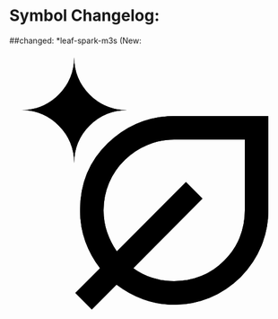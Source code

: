 # Symbol Changelog:
##changed:
  *leaf-spark-m3s (New: <svg preserveAspectRatio="xMidYMid meet" focusable="false" role="img" viewBox="0 0 24 24"><path d="M14 22q-1.4 0-2.638-.45T9.1 20.3L7 22.4L5.6 21l2.1-2.1q-.8-1.025-1.25-2.262T6 14q0-3.45 2.388-5.725T14 6h8v8q0 1.55-.588 3t-1.762 2.65q-1.2 1.175-2.65 1.763T14 22ZM5.5 10q0-1.875 1.313-3.188T10 5.5q-1.875 0-3.188-1.313T5.5 1q0 1.875-1.313 3.188T1 5.5q1.875 0 3.188 1.313T5.5 10ZM14 20q1.2 0 2.3-.438t1.95-1.312q.875-.85 1.313-1.95T20 14V8h-6q-1.175 0-2.263.45T9.8 9.725q-.875.85-1.338 1.95T8 14q0 .975.3 1.85t.825 1.625L15 11.6l1.4 1.4l-5.875 5.9q.725.525 1.612.813T14 20Zm0-6Zm0 0Z"></path>, Old: <svg preserveAspectRatio="xMidYMid meet" focusable="false" role="img" viewBox="0 0 24 24"><path d="M14.1 22q-1.4 0-2.638-.45T9.1 20.3L7 22.4L5.6 21l2.1-2.1q-.8-1.025-1.25-2.262T6 14q0-3.45 2.388-5.725T14 6h8v8q0 1.55-.588 3t-1.762 2.65q-1.2 1.175-2.65 1.763T14 22ZM5.5 10q0-1.875 1.313-3.188T10 5.5q-1.875 0-3.188-1.313T5.5 1q0 1.875-1.313 3.188T1 5.5q1.875 0 3.188 1.313T5.5 10ZM14 20q1.2 0 2.3-.438t1.95-1.312q.875-.85 1.313-1.95T20 14V8h-6q-1.175 0-2.263.45T9.8 9.725q-.875.85-1.338 1.95T8 14q0 .975.3 1.85t.825 1.625L15 11.6l1.4 1.4l-5.875 5.9q.725.525 1.612.813T14 20Zm0-6Zm0 0Z"></path>)
